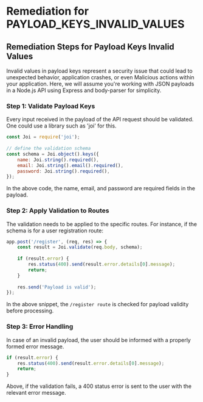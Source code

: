 # Remediation for PAYLOAD_KEYS_INVALID_VALUES

## Remediation Steps for Payload Keys Invalid Values

Invalid values in payload keys represent a security issue that could lead to unexpected behavior, application crashes, or even Malicious actions within your application. Here, we will assume you're working with JSON payloads in a Node.js API using Express and body-parser for simplicity.

### Step 1: Validate Payload Keys 

Every input received in the payload of the API request should be validated. One could use a library such as 'joi' for this. 

```javascript
const Joi = require('joi');
  
// define the validation schema
const schema = Joi.object().keys({
    name: Joi.string().required(),
    email: Joi.string().email().required(),
    password: Joi.string().required(),
});
```
In the above code, the name, email, and password are required fields in the payload.

### Step 2: Apply Validation to Routes

The validation needs to be applied to the specific routes. For instance, if the schema is for a user registration route:

```javascript
app.post('/register', (req, res) => {
    const result = Joi.validate(req.body, schema);
 
    if (result.error) {
        res.status(400).send(result.error.details[0].message);
        return;
    }
 
    res.send('Payload is valid');
});
```
In the above snippet, the `/register route` is checked for payload validity before processing.

### Step 3: Error Handling

In case of an invalid payload, the user should be informed with a properly formed error message.

```javascript
if (result.error) {
    res.status(400).send(result.error.details[0].message);
    return;
}
```

Above, if the validation fails, a 400 status error is sent to the user with the relevant error message.
